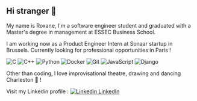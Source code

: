 
<h2>Hi stranger 🌻</h2>

My name is Roxane, I'm a software engineer student and graduated with a Master's degree in management at ESSEC Business School.

I am working now as a Product Engineer Intern at Sonaar startup in Brussels. Currently looking for professional opportunities in Paris !
<br>


![C](https://img.shields.io/badge/c-%2300599C.svg?style=for-the-badge&logo=c&logoColor=white)
![C++](https://img.shields.io/badge/c++-%2300599C.svg?style=for-the-badge&logo=c%2B%2B&logoColor=white)
![Python](https://img.shields.io/badge/python-3670A0?style=for-the-badge&logo=python&logoColor=ffdd54)
![Docker](https://img.shields.io/badge/docker-%230db7ed.svg?style=for-the-badge&logo=docker&logoColor=white)
![Git](https://img.shields.io/badge/git-%23F05033.svg?style=for-the-badge&logo=git&logoColor=white)
![JavaScript](https://img.shields.io/badge/javascript-%23323330.svg?style=for-the-badge&logo=javascript&logoColor=%23F7DF1E)
![Django](https://img.shields.io/badge/django-%23092E20.svg?style=for-the-badge&logo=django&logoColor=white)

Other than coding, I love improvisational theatre, drawing and dancing Charleston 💃 ! 

Visit my Linkedin profile : 
[![Linkedin](https://i.sstatic.net/gVE0j.png) LinkedIn](https://www.linkedin.com/in/roxane-raffi-khansari-619890170)
&nbsp;

